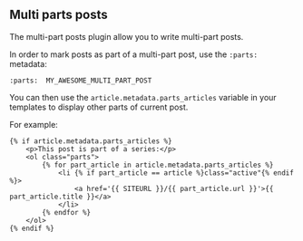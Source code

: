 Multi parts posts
-----------------

The multi-part posts plugin allow you to write multi-part posts.

In order to mark posts as part of a multi-part post, use the `:parts:` metadata:

    :parts:  MY_AWESOME_MULTI_PART_POST

You can then use the `article.metadata.parts_articles` variable in your templates 
to display other parts of current post.

For example:

    {% if article.metadata.parts_articles %}
        <p>This post is part of a series:</p>
        <ol class="parts">
            {% for part_article in article.metadata.parts_articles %}
                <li {% if part_article == article %}class="active"{% endif %}>
                    <a href='{{ SITEURL }}/{{ part_article.url }}'>{{ part_article.title }}</a>
                </li>
            {% endfor %}
        </ol>
    {% endif %}
